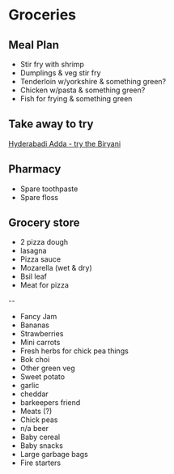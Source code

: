 # Groceries

## Meal Plan

- Stir fry with shrimp
- Dumplings & veg stir fry
- Tenderloin w/yorkshire & something green?
- Chicken w/pasta & something green?
- Fish for frying & something green

## Take away to try

[Hyderabadi Adda - try the Biryani](https://g.page/hyderabadiaddamontreal?share)

## Pharmacy

- Spare toothpaste
- Spare floss

## Grocery store

- 2 pizza dough
- lasagna
- Pizza sauce
- Mozarella (wet & dry)
- Bsil leaf
- Meat for pizza

--

- Fancy Jam
- Bananas
- Strawberries
- Mini carrots
- Fresh herbs for chick pea things
- Bok choi
- Other green veg
- Sweet potato
- garlic
- cheddar
- barkeepers friend
- Meats (?)
- Chick peas
- n/a beer
- Baby cereal
- Baby snacks
- Large garbage bags
- Fire starters
